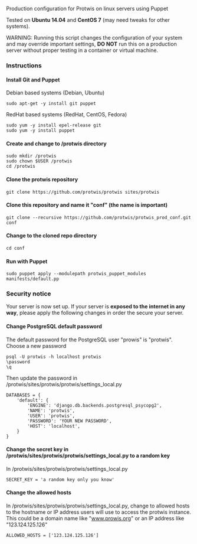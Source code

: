 Production configuration for Protwis on linux servers using Puppet

Tested on **Ubuntu 14.04** and **CentOS 7** (may need tweaks for other systems).

WARNING: Running this script changes the configuration of your system and may override important settings, **DO NOT**
run this on a production server without proper testing in a container or virtual machine.

### Instructions

#### Install Git and Puppet

Debian based systems (Debian, Ubuntu)

    sudo apt-get -y install git puppet

RedHat based systems (RedHat, CentOS, Fedora)

    sudo yum -y install epel-release git
    sudo yum -y install puppet

#### Create and change to /protwis directory

    sudo mkdir /protwis
    sudo chown $USER /protwis
    cd /protwis

#### Clone the protwis repository

    git clone https://github.com/protwis/protwis sites/protwis

#### Clone this repository and name it "conf" (the name is important)

    git clone --recursive https://github.com/protwis/protwis_prod_conf.git conf

#### Change to the cloned repo directory

    cd conf

#### Run with Puppet

    sudo puppet apply --modulepath protwis_puppet_modules manifests/default.pp

### Security notice

Your server is now set up. If your server is **exposed to the internet in any way**, please apply the following changes
in order the secure your server.

#### Change PostgreSQL default password

The default password for the PostgreSQL user "prowis" is "protwis". Choose a new password

    psql -U protwis -h localhost protwis
    \password
    \q

Then update the password in /protwis/sites/protwis/protwis/settings_local.py

    DATABASES = {
        'default': {
            'ENGINE': 'django.db.backends.postgresql_psycopg2',
            'NAME': 'protwis',
            'USER': 'protwis',
            'PASSWORD': 'YOUR NEW PASSWORD',
            'HOST': 'localhost',
        }
    }

#### Change the secret key in /protwis/sites/protwis/protwis/settings_local.py to a random key

In /protwis/sites/protwis/protwis/settings_local.py

    SECRET_KEY = 'a random key only you know'

#### Change the allowed hosts

In /protwis/sites/protwis/protwis/settings_local.py, change to allowed hosts to the hostname or IP address users will
use to access the protwis instance. This could be a domain name like "www.prowis.org" or an IP address like
"123.124.125.126"

    ALLOWED_HOSTS = ['123.124.125.126']
